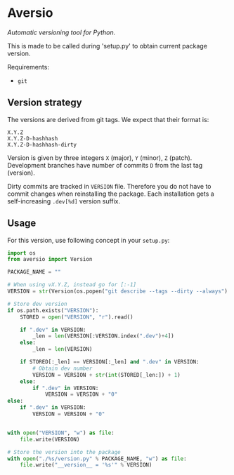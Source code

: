 # Aversio
_Automatic versioning tool for Python._

This is made to be called during 'setup.py' to obtain current package version.

Requirements:
- `git`


## Version strategy

The versions are derived from git tags. We expect that their format is:
```
X.Y.Z
X.Y.Z-D-hashhash
X.Y.Z-D-hashhash-dirty
```

Version is given by three integers `X` (major), `Y` (minor), `Z` (patch).
Development branches have number of commits `D` from the last tag (version).

Dirty commits are tracked in `VERSION` file. Therefore you do not have to commit changes when reinstalling the package. Each installation gets a self-increasing `.dev[%d]` version suffix.


## Usage

For this version, use following concept in your `setup.py`:
```python
import os
from aversio import Version

PACKAGE_NAME = ""

# When using vX.Y.Z, instead go for [:-1]
VERSION = str(Version(os.popen("git describe --tags --dirty --always").read()[1:-1]))

# Store dev version
if os.path.exists("VERSION"):
    STORED = open("VERSION", "r").read()

    if ".dev" in VERSION:
        _len = len(VERSION[:VERSION.index(".dev")+4])
    else:
        _len = len(VERSION)

    if STORED[:_len] == VERSION[:_len] and ".dev" in VERSION:
        # Obtain dev number
        VERSION = VERSION + str(int(STORED[_len:]) + 1)
    else:
        if ".dev" in VERSION:
            VERSION = VERSION + "0"
else:
    if ".dev" in VERSION:
        VERSION = VERSION + "0"


with open("VERSION", "w") as file:
    file.write(VERSION)

# Store the version into the package
with open("./%s/version.py" % PACKAGE_NAME, "w") as file:
    file.write("__version__ = '%s'" % VERSION)
```
